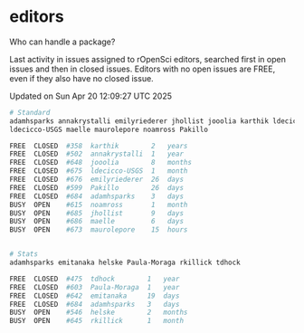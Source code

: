 # editors

Who can handle a package?

Last activity in issues assigned to rOpenSci editors, searched first in open
issues and then in closed issues. Editors with no open issues are FREE, even if
they also have no closed issue.


Updated on Sun Apr 20 12:09:27 UTC 2025

```bash
# Standard
adamhsparks annakrystalli emilyriederer jhollist jooolia karthik ldecicco
ldecicco-USGS maelle maurolepore noamross Pakillo

FREE  CLOSED  #358  karthik        2   years
FREE  CLOSED  #502  annakrystalli  1   year
FREE  CLOSED  #648  jooolia        8   months
FREE  CLOSED  #675  ldecicco-USGS  1   month
FREE  CLOSED  #676  emilyriederer  26  days
FREE  CLOSED  #599  Pakillo        26  days
FREE  CLOSED  #684  adamhsparks    3   days
BUSY  OPEN    #615  noamross       1   month
BUSY  OPEN    #685  jhollist       9   days
BUSY  OPEN    #686  maelle         6   days
BUSY  OPEN    #673  maurolepore    15  hours


# Stats
adamhsparks emitanaka helske Paula-Moraga rkillick tdhock

FREE  CLOSED  #475  tdhock        1   year
FREE  CLOSED  #603  Paula-Moraga  1   year
FREE  CLOSED  #642  emitanaka     19  days
FREE  CLOSED  #684  adamhsparks   3   days
BUSY  OPEN    #546  helske        2   months
BUSY  OPEN    #645  rkillick      1   month
```
